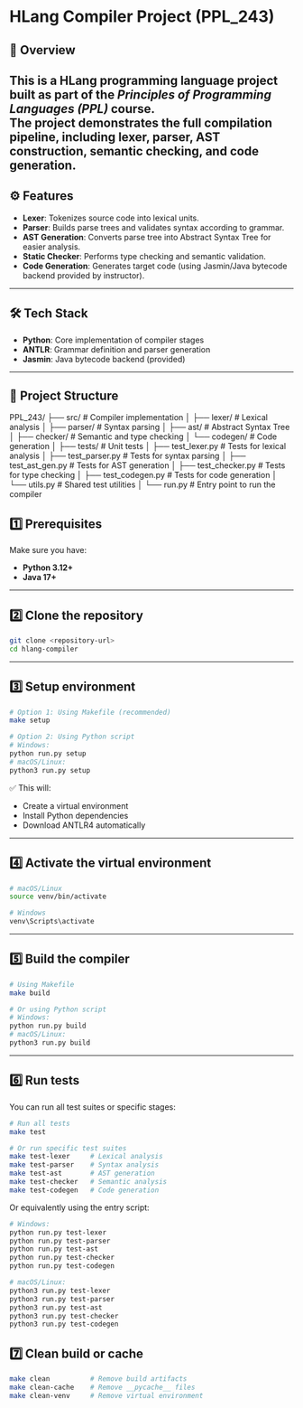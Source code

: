 # HLang Compiler Project (PPL_243)

## 📌 Overview
This is a HLang programming language project built as part of the *Principles of Programming Languages (PPL)* course.  
The project demonstrates the full compilation pipeline, including **lexer, parser, AST construction, semantic checking, and code generation**.  
---

## ⚙️ Features
- **Lexer**: Tokenizes source code into lexical units.  
- **Parser**: Builds parse trees and validates syntax according to grammar.  
- **AST Generation**: Converts parse tree into Abstract Syntax Tree for easier analysis.  
- **Static Checker**: Performs type checking and semantic validation.  
- **Code Generation**: Generates target code (using Jasmin/Java bytecode backend provided by instructor).  

---

## 🛠️ Tech Stack
- **Python**: Core implementation of compiler stages  
- **ANTLR**: Grammar definition and parser generation  
- **Jasmin**: Java bytecode backend (provided)  

---
## 📂 Project Structure

PPL_243/
├── src/ # Compiler implementation
│ ├── lexer/ # Lexical analysis
│ ├── parser/ # Syntax parsing
│ ├── ast/ # Abstract Syntax Tree
│ ├── checker/ # Semantic and type checking
│ └── codegen/ # Code generation
│
├── tests/ # Unit tests
│ ├── test_lexer.py # Tests for lexical analysis
│ ├── test_parser.py # Tests for syntax parsing
│ ├── test_ast_gen.py # Tests for AST generation
│ ├── test_checker.py # Tests for type checking
│ ├── test_codegen.py # Tests for code generation
│ └── utils.py # Shared test utilities
│
└── run.py # Entry point to run the compiler

## 1️⃣ Prerequisites

Make sure you have:

- **Python 3.12+**
- **Java 17+**

---

## 2️⃣ Clone the repository

```bash
git clone <repository-url>
cd hlang-compiler
```

---

## 3️⃣ Setup environment

```bash
# Option 1: Using Makefile (recommended)
make setup

# Option 2: Using Python script
# Windows:
python run.py setup
# macOS/Linux:
python3 run.py setup
```

✅ This will:

- Create a virtual environment
- Install Python dependencies
- Download ANTLR4 automatically

---

## 4️⃣ Activate the virtual environment

```bash
# macOS/Linux
source venv/bin/activate

# Windows
venv\Scripts\activate
```

---

## 5️⃣ Build the compiler

```bash
# Using Makefile
make build

# Or using Python script
# Windows:
python run.py build
# macOS/Linux:
python3 run.py build
```

---

## 6️⃣ Run tests

You can run all test suites or specific stages:

```bash
# Run all tests
make test

# Or run specific test suites
make test-lexer     # Lexical analysis
make test-parser    # Syntax analysis
make test-ast       # AST generation
make test-checker   # Semantic analysis
make test-codegen   # Code generation
```

Or equivalently using the entry script:

```bash
# Windows:
python run.py test-lexer
python run.py test-parser
python run.py test-ast
python run.py test-checker
python run.py test-codegen

# macOS/Linux:
python3 run.py test-lexer
python3 run.py test-parser
python3 run.py test-ast
python3 run.py test-checker
python3 run.py test-codegen
```

## 7️⃣ Clean build or cache

```bash
make clean          # Remove build artifacts
make clean-cache    # Remove __pycache__ files
make clean-venv     # Remove virtual environment
```
